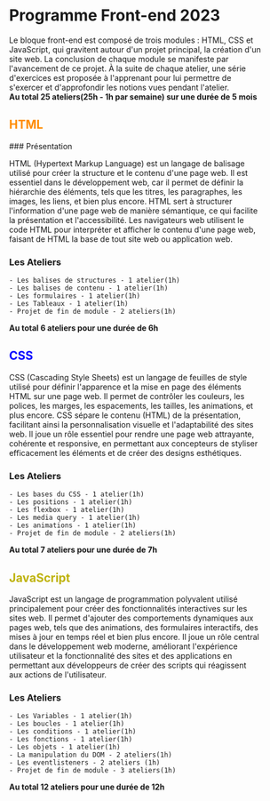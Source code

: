 
<div style="width: 90%; margin:auto;">

# Programme Front-end 2023

Le bloque front-end est composé de trois modules : HTML, CSS et JavaScript, qui gravitent autour d'un projet principal, la création d'un site web. La conclusion de chaque module se manifeste par l'avancement de ce projet. À la suite de chaque atelier, une série d'exercices est proposée à l'apprenant pour lui permettre de s'exercer et d'approfondir les notions vues pendant l'atelier.<br>
<strong>Au total 25 ateliers(25h - 1h par semaine) sur une durée de 5 mois</strong>

<h2 style="color:darkorange;">HTML</h2>

### Présentation

HTML (Hypertext Markup Language) est un langage de balisage utilisé pour créer la structure et le contenu d'une page web. Il est essentiel dans le développement web, car il permet de définir la hiérarchie des éléments, tels que les titres, les paragraphes, les images, les liens, et bien plus encore. HTML sert à structurer l'information d'une page web de manière sémantique, ce qui facilite la présentation et l'accessibilité. Les navigateurs web utilisent le code HTML pour interpréter et afficher le contenu d'une page web, faisant de HTML la base de tout site web ou application web.

### Les Ateliers

    - Les balises de structures - 1 atelier(1h)
    - Les balises de contenu - 1 atelier(1h)
    - Les formulaires - 1 atelier(1h)
    - Les Tableaux - 1 atelier(1h)
    - Projet de fin de module - 2 ateliers(1h)

<strong>Au total 6 ateliers pour une durée de 6h</strong>
<br>

<h2 style="color:blue;">CSS</h2>

CSS (Cascading Style Sheets) est un langage de feuilles de style utilisé pour définir l'apparence et la mise en page des éléments HTML sur une page web. Il permet de contrôler les couleurs, les polices, les marges, les espacements, les tailles, les animations, et plus encore. CSS sépare le contenu (HTML) de la présentation, facilitant ainsi la personnalisation visuelle et l'adaptabilité des sites web. Il joue un rôle essentiel pour rendre une page web attrayante, cohérente et responsive, en permettant aux concepteurs de styliser efficacement les éléments et de créer des designs esthétiques.

### Les Ateliers

    - Les bases du CSS - 1 atelier(1h)
    - Les positions - 1 atelier(1h)
    - Les flexbox - 1 atelier(1h)
    - Les media query - 1 atelier(1h)
    - Les animations - 1 atelier(1h)
    - Projet de fin de module - 2 ateliers(1h)

<strong>Au total 7 ateliers pour une durée de 7h</strong>
<br>

<h2 style="color:rgb(190, 178, 10);">JavaScript</h2>

<div style="backgroud:rgb(255, 241, 50);">
JavaScript est un langage de programmation polyvalent utilisé principalement pour créer des fonctionnalités interactives sur les sites web. Il permet d'ajouter des comportements dynamiques aux pages web, tels que des animations, des formulaires interactifs, des mises à jour en temps réel et bien plus encore. Il joue un rôle central dans le développement web moderne, améliorant l'expérience utilisateur et la fonctionnalité des sites et des applications en permettant aux développeurs de créer des scripts qui réagissent aux actions de l'utilisateur.

### Les Ateliers

   
    - Les Variables - 1 atelier(1h)
    - Les boucles - 1 atelier(1h)
    - Les conditions - 1 atelier(1h)
    - Les fonctions - 1 atelier(1h)
    - Les objets - 1 atelier(1h)
    - La manipulation du DOM - 2 ateliers(1h)
    - Les eventlisteners - 2 ateliers (1h)
    - Projet de fin de module - 3 ateliers(1h)

<strong>Au total 12 ateliers pour une durée de 12h</strong>
</div>

<br>
<br>
<br>
<br>
<br>
<br>
<br>

</div>

